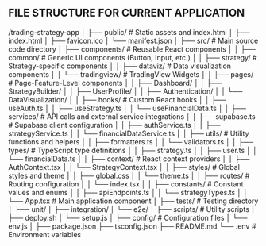 ## FILE STRUCTURE FOR CURRENT APPLICATION

/trading-strategy-app
│
├── public/                 # Static assets and index.html
│   ├── index.html
│   ├── favicon.ico
│   └── manifest.json
│
├── src/                    # Main source code directory
│   ├── components/         # Reusable React components
│   │   ├── common/         # Generic UI components (Button, Input, etc.)
│   │   ├── strategy/       # Strategy-specific components
│   │   ├── dataviz/        # Data visualization components
│   │   └── tradingview/    # TradingView Widgets
│
│   ├── pages/              # Page-Feature-Level components
│   │   ├── Dashboard/
│   │   ├── StrategyBuilder/
│   │   ├── UserProfile/
│   │   ├── Authentication/
│   │   └── DataVisualization/
│
│   ├── hooks/              # Custom React hooks
│   │   ├── useAuth.ts
│   │   ├── useStrategy.ts
│   │   └── useFinancialData.ts
│
│   ├── services/           # API calls and external service integrations
│   │   ├── supabase.ts     # Supabase client configuration
│   │   ├── authService.ts
│   │   ├── strategyService.ts
│   │   └── financialDataService.ts
│
│   ├── utils/              # Utility functions and helpers
│   │   ├── formatters.ts
│   │   └── validators.ts
│
│   ├── types/              # TypeScript type definitions
│   │   ├── strategy.ts
│   │   ├── user.ts
│   │   └── financialData.ts
│
│   ├── context/            # React context providers
│   │   ├── AuthContext.tsx
│   │   └── StrategyContext.tsx
│
│   ├── styles/             # Global styles and theme
│   │   ├── global.css
│   │   └── theme.ts
│
│   ├── routes/             # Routing configuration
│   │   └── index.tsx
│
│   ├── constants/          # Constant values and enums
│   │   ├── apiEndpoints.ts
│   │   └── strategyTypes.ts
│
│   └── App.tsx             # Main application component
│
├── tests/                  # Testing directory
│   ├── unit/
│   ├── integration/
│   └── e2e/
│
├── scripts/                # Utility scripts
│   ├── deploy.sh
│   └── setup.js
│
├── config/                 # Configuration files
│   └── env.js
│
├── package.json
├── tsconfig.json
├── README.md
└── .env                    # Environment variables
